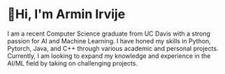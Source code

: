 # 👋Hi, I'm Armin Irvije
I am a recent Computer Science graduate from UC Davis with a strong passion for AI and Machine Learning. I have honed my skills in Python, Pytorch, Java, and C++ through various academic and personal projects. 
Currently, I am looking to expand my knowledge and experience in the AI/ML field by taking on challenging projects.
